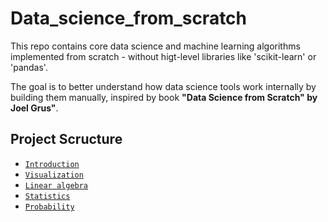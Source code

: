 # Data_science_from_scratch
This repo contains core data science and machine learning algorithms implemented from scratch - without higt-level libraries like 'scikit-learn' or 'pandas'.

The goal is to better understand how data science tools work internally by building them manually, inspired by book **"Data Science from Scratch" by Joel Grus"**.

## Project Scructure

- [`Introduction`](https://github.com/bohdin/Data_science_from_scratch/blob/main/Introduction.ipynb)
- [`Visualization`](https://github.com/bohdin/Data_science_from_scratch/blob/main/Visualization.ipynb)
- [`Linear algebra`](https://github.com/bohdin/Data_science_from_scratch/blob/main/Linear_algebra.ipynb)
- [`Statistics`](https://github.com/bohdin/Data_science_from_scratch/blob/main/Statistics.ipynb)
- [`Probability`](https://github.com/bohdin/Data_science_from_scratch/blob/main/Probability.ipynb)
